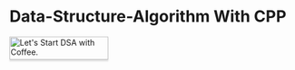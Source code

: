 # Data-Structure-Algorithm With CPP
<a href="https://www.buymeacoffee.com/stevenliuyi" target="_blank"><img src="https://encrypted-tbn0.gstatic.com/images?q=tbn:ANd9GcSTJZ5Iv24vwo3qRuJjEw1qJM1vt9uAejEHXA&usqp=CAU" alt="Let's Start DSA with Coffee." style="height: 41px !important;width: 174px !important;box-shadow: 0px 3px 2px 0px rgba(190, 190, 190, 0.5) !important;-webkit-box-shadow: 0px 3px 2px 0px rgba(190, 190, 190, 0.5) !important;" ></a>


